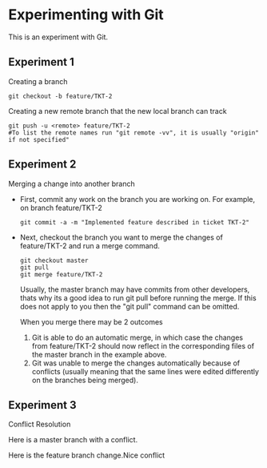 Experimenting with Git
======================

This is an experiment with Git.

## Experiment 1
Creating a branch
```
git checkout -b feature/TKT-2
```
Creating a new remote branch that the new local branch can track
```
git push -u <remote> feature/TKT-2
#To list the remote names run "git remote -vv", it is usually "origin" if not specified"
```

## Experiment 2
Merging a change into another branch
* First, commit any work on the branch you are working on.
  For example, on branch feature/TKT-2
  ```
  git commit -a -m "Implemented feature described in ticket TKT-2"
  ```
* Next, checkout the branch you want to merge the changes of feature/TKT-2 and run a merge command.
  ```
  git checkout master
  git pull
  git merge feature/TKT-2
  ```
  Usually, the master branch may have commits from other developers, thats why its a good idea to run git pull before running the merge. If this does not apply to you then the "git pull" command can be omitted.

  When you merge there may be 2 outcomes
  1. Git is able to do an automatic merge, in which case the changes from feature/TKT-2 should now reflect in the corresponding files of the master branch in the example above.
  2. Git was unable to merge the changes automatically because of conflicts (usually meaning that the same lines were edited differently on the branches being merged).

## Experiment 3
Conflict Resolution

Here is a master branch with a conflict. 
 

Here is the feature branch change.Nice conflict

